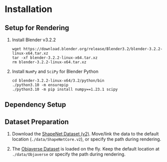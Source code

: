 # Installation

## Setup for Rendering

1. Install Blender v3.2.2

    ```
    wget https://download.blender.org/release/Blender3.2/blender-3.2.2-linux-x64.tar.xz
    tar -xf blender-3.2.2-linux-x64.tar.xz
    rm blender-3.2.2-linux-x64.tar.xz
    ```

2. Install `NumPy` and `SciPy` for Blender Python

    ```
    cd blender-3.2.2-linux-x64/3.2/python/bin
    ./python3.10 -m ensurepip
    ./python3.10 -m pip install numpy==1.23.1 scipy
    ```

## Dependency Setup

## Dataset Preparation

1. Download the [ShapeNet Dataset (v2)](https://shapenet.org). Move/link the data to the default location (`./data/ShapeNetCore.v2`), or specify the path during rendering.

2. The [Objaverse Dataset](https://objaverse.allenai.org) is loaded on the fly. Keep the default location at `./data/Objaverse` or specify the path during rendering.
